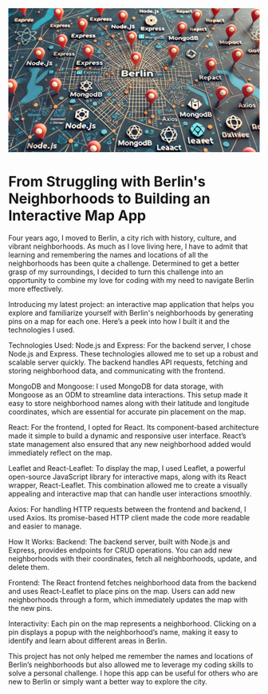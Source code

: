 <img src="/client/src/assets/berlin.jpg" />

# From Struggling with Berlin's Neighborhoods to Building an Interactive Map App

Four years ago, I moved to Berlin, a city rich with history, culture, and vibrant neighborhoods. As much as I love living here, I have to admit that learning and remembering the names and locations of all the neighborhoods has been quite a challenge. Determined to get a better grasp of my surroundings, I decided to turn this challenge into an opportunity to combine my love for coding with my need to navigate Berlin more effectively.

Introducing my latest project: an interactive map application that helps you explore and familiarize yourself with Berlin's neighborhoods by generating pins on a map for each one. Here’s a peek into how I built it and the technologies I used.

Technologies Used:
Node.js and Express: For the backend server, I chose Node.js and Express. These technologies allowed me to set up a robust and scalable server quickly. The backend handles API requests, fetching and storing neighborhood data, and communicating with the frontend.

MongoDB and Mongoose: I used MongoDB for data storage, with Mongoose as an ODM to streamline data interactions. This setup made it easy to store neighborhood names along with their latitude and longitude coordinates, which are essential for accurate pin placement on the map.

React: For the frontend, I opted for React. Its component-based architecture made it simple to build a dynamic and responsive user interface. React’s state management also ensured that any new neighborhood added would immediately reflect on the map.

Leaflet and React-Leaflet: To display the map, I used Leaflet, a powerful open-source JavaScript library for interactive maps, along with its React wrapper, React-Leaflet. This combination allowed me to create a visually appealing and interactive map that can handle user interactions smoothly.

Axios: For handling HTTP requests between the frontend and backend, I used Axios. Its promise-based HTTP client made the code more readable and easier to manage.

How It Works:
Backend: The backend server, built with Node.js and Express, provides endpoints for CRUD operations. You can add new neighborhoods with their coordinates, fetch all neighborhoods, update, and delete them.

Frontend: The React frontend fetches neighborhood data from the backend and uses React-Leaflet to place pins on the map. Users can add new neighborhoods through a form, which immediately updates the map with the new pins.

Interactivity: Each pin on the map represents a neighborhood. Clicking on a pin displays a popup with the neighborhood’s name, making it easy to identify and learn about different areas in Berlin.

This project has not only helped me remember the names and locations of Berlin’s neighborhoods but also allowed me to leverage my coding skills to solve a personal challenge. I hope this app can be useful for others who are new to Berlin or simply want a better way to explore the city.
